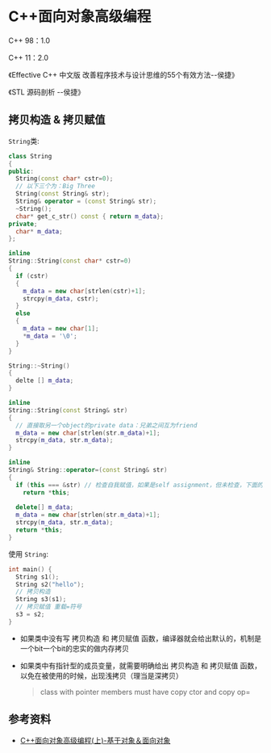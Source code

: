 

# C++面向对象高级编程

C++ 98：1.0

C++ 11：2.0

《Effective C++ 中文版 改善程序技术与设计思维的55个有效方法--侯捷》

《STL 源码剖析 --侯捷》



## 拷贝构造 & 拷贝赋值

`String`类:

```c++
class String
{
public:
  String(const char* cstr=0);
  // 以下三个为：Big Three
  String(const String& str);
  String& operator = (const String& str);
  ~String();
  char* get_c_str() const { return m_data};
private;
  char* m_data;
};
```

```c++
inline 
String::String(const char* cstr=0) 
{
  if (cstr) 
  {
    m_data = new char[strlen(cstr)+1];
    strcpy(m_data, cstr);
  }
  else 
  {
    m_data = new char[1];
    *m_data = '\0';
  }
}

String::~String() 
{
  delte [] m_data;
}

inline 
String::String(const String& str)
{
  // 直接取另一个object的private data：兄弟之间互为friend
  m_data = new char[strlen(str.m_data)+1];
  strcpy(m_data, str.m_data);
}

inline
String& String::operator=(const String& str)
{
  if (this === &str) // 检查自我赋值，如果是self assignment，但未检查，下面的代码会出错
    return *this;
  
  delete[] m_data;
  m_data = new char[strlen(str.m_data)+1];
  strcpy(m_data, str.m_data);
  return *this;
}
```





使用 `String`:

```c++
int main() {
  String s1();
  String s2("hello");
  // 拷贝构造
  String s3(s1);
  // 拷贝赋值 重载=符号
  s3 = s2;
}
```

- 如果类中没有写 拷贝构造 和 拷贝赋值 函数，编译器就会给出默认的，机制是一个bit一个bit的忠实的做内存拷贝

- 如果类中有指针型的成员变量，就需要明确给出 拷贝构造 和 拷贝赋值 函数，以免在被使用的时候，出现浅拷贝（理当是深拷贝）

  > class with pointer members must have copy ctor and copy op=

## 参考资料

- [C++面向对象高级编程(上)-基于对象＆面向对象](https://www.bilibili.com/video/BV1Lb4y1R7fs?p=7)

